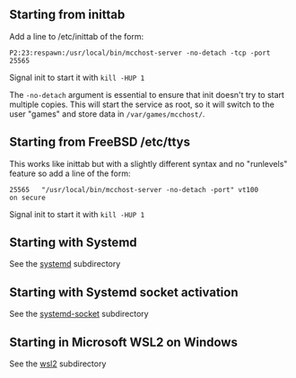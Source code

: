 Starting from inittab
---

Add a line to /etc/inittab of the form:

`P2:23:respawn:/usr/local/bin/mcchost-server -no-detach -tcp -port 25565`

Signal init to start it with `kill -HUP 1`

The `-no-detach` argument is essential to ensure that init doesn't try to
start multiple copies. This will start the service as root, so it will
switch to the user "games" and store data in `/var/games/mcchost/`.

Starting from FreeBSD /etc/ttys
---

This works like inittab but with a slightly different syntax and no
"runlevels" feature so add a line of the form:

`25565   "/usr/local/bin/mcchost-server -no-detach -port" vt100       on secure`

Signal init to start it with `kill -HUP 1`

Starting with Systemd
---

See the [systemd](systemd) subdirectory

Starting with Systemd socket activation
---

See the [systemd-socket](systemd-socket) subdirectory

Starting in Microsoft WSL2 on Windows
---

See the [wsl2](wsl2) subdirectory
